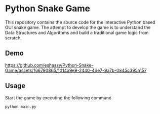 # Python Snake Game
This repository contains the source code for the interactive Python based GUI snake game. The attempt to develop the game is to understand the Data Structures and Algorithms and build a traditional game logic from scratch.

## Demo
https://github.com/eshassy/Python-Snake-Game/assets/166790865/1014a9e9-2440-46e7-9a7b-0845c395a157

## Usage
Start the game by executing the following command
```bash
python main.py
```

